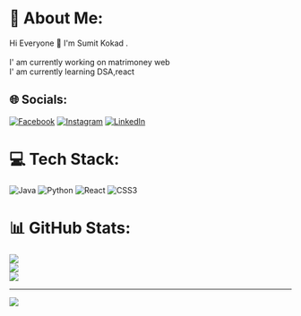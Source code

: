 # 💫 About Me:
Hi Everyone 👋 I'm Sumit Kokad .<br><br>I' am currently working on matrimoney web<br>I' am currently learning DSA,react  


## 🌐 Socials:
[![Facebook](https://img.shields.io/badge/Facebook-%231877F2.svg?logo=Facebook&logoColor=white)](https://facebook.com/https://www.facebook.com/sumit.kokad) [![Instagram](https://img.shields.io/badge/Instagram-%23E4405F.svg?logo=Instagram&logoColor=white)](https://instagram.com/https://www.instagram.com/sumit_kokad_/) [![LinkedIn](https://img.shields.io/badge/LinkedIn-%230077B5.svg?logo=linkedin&logoColor=white)](https://linkedin.com/in/https://www.linkedin.com/in/sumit-kokad-a65992313/) 

# 💻 Tech Stack:
![Java](https://img.shields.io/badge/java-%23ED8B00.svg?style=for-the-badge&logo=openjdk&logoColor=white) ![Python](https://img.shields.io/badge/python-3670A0?style=for-the-badge&logo=python&logoColor=ffdd54) ![React](https://img.shields.io/badge/react-%2320232a.svg?style=for-the-badge&logo=react&logoColor=%2361DAFB) ![CSS3](https://img.shields.io/badge/css3-%231572B6.svg?style=for-the-badge&logo=css3&logoColor=white)
# 📊 GitHub Stats:
![](https://github-readme-stats.vercel.app/api?username=Sumitkokad&theme=dark&hide_border=false&include_all_commits=true&count_private=false)<br/>
![](https://github-readme-streak-stats.herokuapp.com/?user=Sumitkokad&theme=dark&hide_border=false)<br/>
![](https://github-readme-stats.vercel.app/api/top-langs/?username=Sumitkokad&theme=dark&hide_border=false&include_all_commits=true&count_private=false&layout=compact)

---
[![](https://visitcount.itsvg.in/api?id=Sumitkokad&icon=4&color=0)](https://visitcount.itsvg.in)

<!-- Proudly created with GPRM ( https://gprm.itsvg.in ) -->
